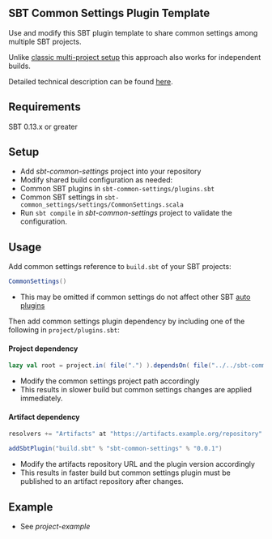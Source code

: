 ## SBT Common Settings Plugin Template
Use and modify this SBT plugin template to share common settings among multiple SBT projects.

Unlike [classic multi-project setup](http://www.scala-sbt.org/1.0/docs/Multi-Project.html) this approach also works for independent builds.

Detailed technical description can be found [here](https://engineering.sharethrough.com/blog/2015/09/23/capturing-common-config-with-an-sbt-parent-plugin/).


## Requirements
SBT 0.13.x or greater


## Setup
* Add _sbt-common-settings_ project into your repository
* Modify shared build configuration as needed:
 * Common SBT plugins in `sbt-common-settings/plugins.sbt`
 * Common SBT settings in `sbt-common_settings/settings/CommonSettings.scala`
* Run `sbt compile` in _sbt-common-settings_ project to validate the configuration.


## Usage

Add common settings reference to `build.sbt` of your SBT projects:

```scala
CommonSettings()
```

* This may be omitted if common settings do not affect other SBT [auto plugins](http://www.scala-sbt.org/1.0/docs/Using-Plugins.html)

Then add common settings plugin dependency by including one of the following in `project/plugins.sbt`:



#### Project dependency

```scala
lazy val root = project.in( file(".") ).dependsOn( file("../../sbt-common-settings") )
```

* Modify the common settings project path accordingly
* This results in slower build but common settings changes are applied immediately.


#### Artifact dependency

```scala
resolvers += "Artifacts" at "https://artifacts.example.org/repository"

addSbtPlugin("build.sbt" % "sbt-common-settings" % "0.0.1") 
```

* Modify the artifacts repository URL and the plugin version accordingly
* This results in faster build but common settings plugin must be published to an artifact repository after changes.



## Example
* See _project-example_


